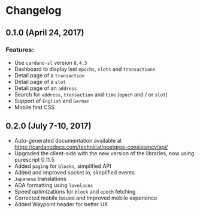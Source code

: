 # Changelog

## 0.1.0 (April 24, 2017)

### Features:

* Use `cardano-sl` version `0.4.3`
* Dashboard to display last `epochs`, `slots` and `transactions`
* Detail page of a `transaction`
* Detail page of a `slot`
* Detail page of an `address`
* Search for `address`, `transaction` and `time` (`epoch` and / or `slot`)
* Support of `English` and `German`
* Mobile first CSS

## 0.2.0 (July 7-10, 2017)

* Auto-generated documentation available at https://cardanodocs.com/technical/postgres-consistency/api/
* Upgraded the client-side with the new version of the libraries, now using purescript 0.11.5
* Added `paging` for `blocks`, simplified API
* Added and improved socket.io, simplified events
* `Japanese` translations
* ADA formatting using `lovelaces`
* Speed optimizations for `block` and `epoch` fetching
* Corrected mobile issues and improved mobile experience
* Added Waypoint header for better UX